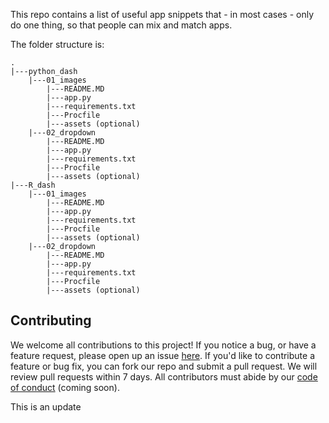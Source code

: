 This repo contains a list of useful app snippets that - in most cases - only do one thing, so that people can mix and match apps.

The folder structure is:

```
.
|---python_dash
    |---01_images
        |---README.MD
        |---app.py
        |---requirements.txt
        |---Procfile
        |---assets (optional)
    |---02_dropdown
        |---README.MD
        |---app.py
        |---requirements.txt
        |---Procfile
        |---assets (optional)
|---R_dash
    |---01_images
        |---README.MD
        |---app.py
        |---requirements.txt
        |---Procfile
        |---assets (optional)
    |---02_dropdown
        |---README.MD
        |---app.py
        |---requirements.txt
        |---Procfile
        |---assets (optional)
```        
## Contributing

We welcome all contributions to this project! If you notice a bug, or have a feature request, please open up an issue [here](). If you'd like to contribute a feature or bug fix, you can fork our repo and submit a pull request. We will review pull requests within 7 days. All contributors must abide by our [code of conduct]() (coming soon).

This is an update
